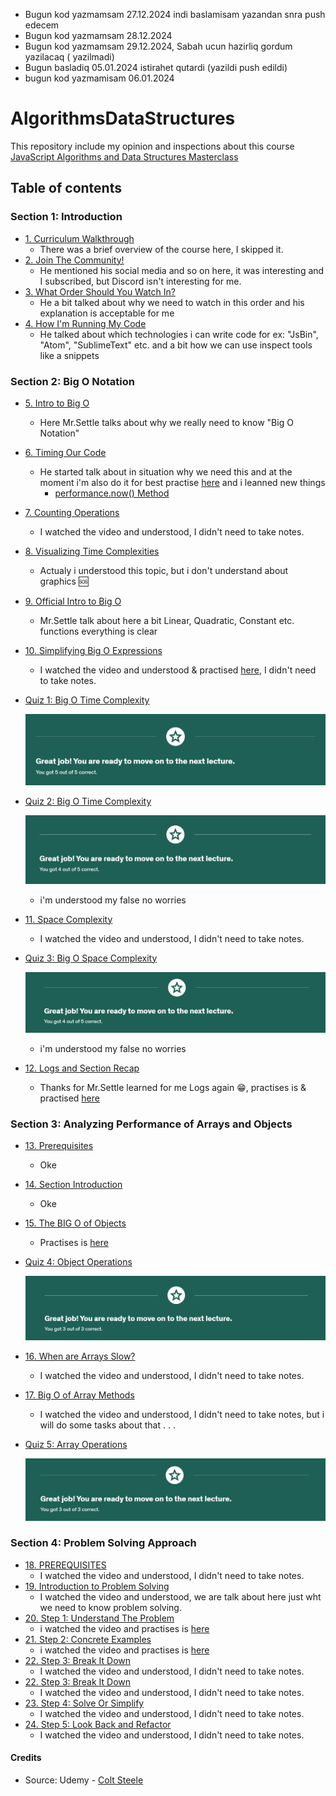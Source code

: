 - Bugun kod yazmamsam 27.12.2024 indi baslamisam yazandan snra push edecem
- Bugun kod yazmamsam 28.12.2024
- Bugun kod yazmamsam 29.12.2024, Sabah ucun hazirliq gordum yazilacaq ( yazilmadi)
- Bugun basladiq 05.01.2024 istirahet qutardi (yazildi push edildi)
- bugun kod yazmamisam 06.01.2024

# AlgorithmsDataStructures

This repository include my opinion and inspections about this course [JavaScript Algorithms and Data Structures Masterclass](https://www.udemy.com/course/js-algorithms-and-data-structures-masterclass/?couponCode=JUST4U02223)

## Table of contents

### Section 1: Introduction

- [1. Curriculum Walkthrough](https://www.udemy.com/course/js-algorithms-and-data-structures-masterclass/learn/lecture/8344040#content)
  - There was a brief overview of the course here, I skipped it.
- [2. Join The Community!](https://www.udemy.com/course/js-algorithms-and-data-structures-masterclass/learn/lecture/35421946#content)
  - He mentioned his social media and so on here, it was interesting and I subscribed, but Discord isn't interesting for me.
- [3. What Order Should You Watch In?](https://www.udemy.com/course/js-algorithms-and-data-structures-masterclass/learn/lecture/8344034#content)
  - He a bit talked about why we need to watch in this order and his explanation is acceptable for me
- [4. How I'm Running My Code](https://www.udemy.com/course/js-algorithms-and-data-structures-masterclass/learn/lecture/9816126#content)
  - He talked about which technologies i can write code for ex: "JsBin", "Atom", "SublimeText" etc. and a bit how we can use inspect tools like a snippets

### Section 2: Big O Notation

- [5. Intro to Big O](https://www.udemy.com/course/js-algorithms-and-data-structures-masterclass/learn/lecture/8344044#content)
  - Here Mr.Settle talks about why we really need to know "Big O Notation"
- [6. Timing Our Code](https://www.udemy.com/course/js-algorithms-and-data-structures-masterclass/learn/lecture/8344046#content)
  - He started talk about in situation why we need this and at the moment i'm also do it for best practise [here](./BigONotation/example_001.js) and i leanned new things
    - [performance.now() Method](https://www.geeksforgeeks.org/javascript-performance-now-method/)
- [7. Counting Operations](https://www.udemy.com/course/js-algorithms-and-data-structures-masterclass/learn/lecture/8344048#content)
  - I watched the video and understood, I didn't need to take notes.
- [8. Visualizing Time Complexities](https://www.udemy.com/course/js-algorithms-and-data-structures-masterclass/learn/lecture/8344026#content)
  - Actualy i understood this topic, but i don't understand about graphics 🆘
- [9. Official Intro to Big O](https://www.udemy.com/course/js-algorithms-and-data-structures-masterclass/learn/lecture/11069998#content)
  - Mr.Settle talk about here a bit Linear, Quadratic, Constant etc. functions everything is clear
- [10. Simplifying Big O Expressions](https://www.udemy.com/course/js-algorithms-and-data-structures-masterclass/learn/lecture/11070006#content)
  - I watched the video and understood & practised [here](./BigONotation/example_002.js), I didn't need to take notes.
- [Quiz 1: Big O Time Complexity](https://www.udemy.com/course/js-algorithms-and-data-structures-masterclass/learn/quiz/4412974#content)

  ![](./Storage/screenshot_001.png)

- [Quiz 2: Big O Time Complexity](https://www.udemy.com/course/js-algorithms-and-data-structures-masterclass/learn/quiz/4412976#content)

  ![](./Storage/screenshot_002.png)

  - i'm understood my false no worries

- [11. Space Complexity](https://www.udemy.com/course/js-algorithms-and-data-structures-masterclass/learn/lecture/8344050#content)
  - I watched the video and understood, I didn't need to take notes.
- [Quiz 3: Big O Space Complexity](https://www.udemy.com/course/js-algorithms-and-data-structures-masterclass/learn/quiz/4412978#content)

  ![](./Storage/screenshot_003.png)

  - i'm understood my false no worries

- [12. Logs and Section Recap](https://www.udemy.com/course/js-algorithms-and-data-structures-masterclass/learn/lecture/11198496#content)
  - Thanks for Mr.Settle learned for me Logs again 😁, practises is & practised [here](./BigONotation/example_003.js)

### Section 3: Analyzing Performance of Arrays and Objects

- [13. Prerequisites](https://www.udemy.com/course/js-algorithms-and-data-structures-masterclass/learn/lecture/11198496#content)
  - Oke
- [14. Section Introduction](https://www.udemy.com/course/js-algorithms-and-data-structures-masterclass/learn/lecture/8344072#content)
  - Oke
- [15. The BIG O of Objects](https://www.udemy.com/course/js-algorithms-and-data-structures-masterclass/learn/lecture/8344084#content)
  - Practises is [here](./ArraysObjects/example_001.js)
- [Quiz 4: Object Operations](https://www.udemy.com/course/js-algorithms-and-data-structures-masterclass/learn/quiz/424804#content)

  ![](./Storage/screenshot_004.png)

- [16. When are Arrays Slow?](https://www.udemy.com/course/js-algorithms-and-data-structures-masterclass/learn/lecture/8344074#content)
  - I watched the video and understood, I didn't need to take notes.
- [17. Big O of Array Methods](https://www.udemy.com/course/js-algorithms-and-data-structures-masterclass/learn/quiz/424802#content)
  - I watched the video and understood, I didn't need to take notes, but i will do some tasks about that . . .
- [Quiz 5: Array Operations](https://www.udemy.com/course/js-algorithms-and-data-structures-masterclass/learn/quiz/424804#content)

  ![](./Storage/screenshot_005.png)

### Section 4: Problem Solving Approach

- [18. PREREQUISITES](https://www.udemy.com/course/js-algorithms-and-data-structures-masterclass/learn/lecture/11198324#overview)
  - I watched the video and understood, I didn't need to take notes.
- [19. Introduction to Problem Solving](https://www.udemy.com/course/js-algorithms-and-data-structures-masterclass/learn/lecture/9816140#overview)
  - I watched the video and understood, we are talk about here just wht we need to know problem solving.
- [20. Step 1: Understand The Problem](https://www.udemy.com/course/js-algorithms-and-data-structures-masterclass/learn/lecture/9816144#overview)
  - i watched the video and practises is [here](./ProblemSolvingApproach/example_001.js)
- [21. Step 2: Concrete Examples](https://www.udemy.com/course/js-algorithms-and-data-structures-masterclass/learn/lecture/11172596#overview)
  - i watched the video and practises is [here](./ProblemSolvingApproach/example_002.js)
- [22. Step 3: Break It Down](https://www.udemy.com/course/js-algorithms-and-data-structures-masterclass/learn/lecture/11172598#overview)
  - I watched the video and understood, I didn't need to take notes.
- [22. Step 3: Break It Down](https://www.udemy.com/course/js-algorithms-and-data-structures-masterclass/learn/lecture/11172598#overview)
  - I watched the video and understood, I didn't need to take notes.
- [23. Step 4: Solve Or Simplify](https://www.udemy.com/course/js-algorithms-and-data-structures-masterclass/learn/lecture/11172604#overview)
  - I watched the video and understood, I didn't need to take notes.
- [24. Step 5: Look Back and Refactor](https://www.udemy.com/course/js-algorithms-and-data-structures-masterclass/learn/lecture/11172604#overview)
  - I watched the video and understood, I didn't need to take notes.

#### Credits

- Source: Udemy - [Colt Steele](https://www.udemy.com/course/js-algorithms-and-data-structures-masterclass/?couponCode=ST12MT122624)
